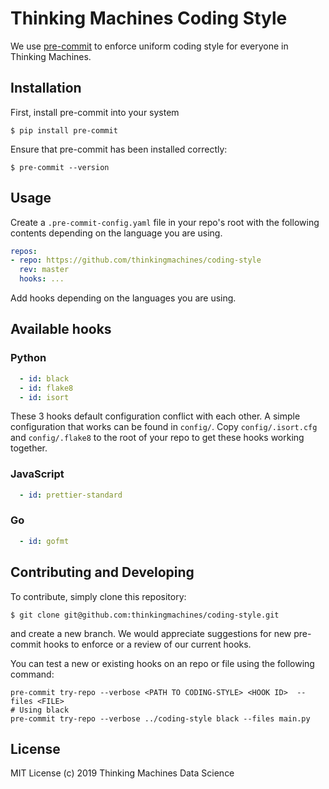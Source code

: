 # Thinking Machines Coding Style

We use [pre-commit](https://pre-commit.com) to enforce uniform coding style for everyone
in Thinking Machines.

## Installation

First, install pre-commit into your system

```
$ pip install pre-commit
```

Ensure that pre-commit has been installed correctly:

```
$ pre-commit --version
```

## Usage

Create a `.pre-commit-config.yaml` file in your repo's root with the following contents
depending on the language you are using.

```yaml
repos:
- repo: https://github.com/thinkingmachines/coding-style
  rev: master
  hooks: ...
```

Add hooks depending on the languages you are using.

## Available hooks

### Python

```yaml
  - id: black
  - id: flake8
  - id: isort
```

These 3 hooks default configuration conflict with each other. A simple configuration that works can be
found in `config/`. Copy `config/.isort.cfg` and `config/.flake8` to the root of your repo to get
these hooks working together.
### JavaScript

```yaml
  - id: prettier-standard
```

### Go

```yaml
  - id: gofmt
```

## Contributing and Developing

To contribute, simply clone this repository:

```
$ git clone git@github.com:thinkingmachines/coding-style.git
```

and create a new branch. We would appreciate suggestions for new pre-commit
hooks to enforce or a review of our current hooks.

You can test a new or existing hooks on an repo or file using the following command:
```
pre-commit try-repo --verbose <PATH TO CODING-STYLE> <HOOK ID>  --files <FILE>
# Using black 
pre-commit try-repo --verbose ../coding-style black --files main.py
```
## License

MIT License (c) 2019 Thinking Machines Data Science
